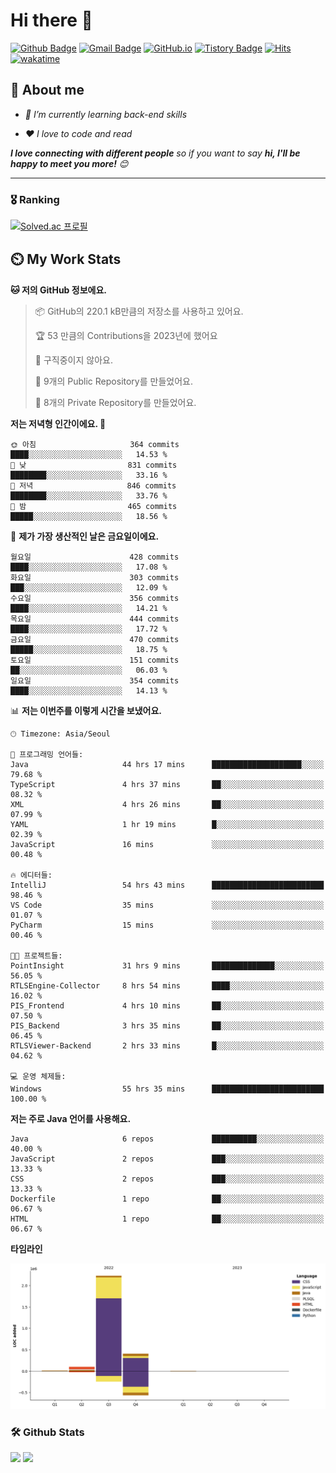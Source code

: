 # Hi there 👋
[![Github Badge](https://img.shields.io/badge/-uiw6unoh-grey?style=flat&logo=github&logoColor=white&link=https://github.com/uiw6unoh/)](https://www.github.com/uiw6unoh/) 
[![Gmail Badge](https://img.shields.io/badge/-uiw6unoh@naver.com-c14438?style=flat&logo=Gmail&logoColor=white&link=mailto:uiw6unoh@naver.com)](mailto:uiw6unoh@naver.com) 
[![GitHub.io](https://img.shields.io/badge/GitHub.io-orange?style=flat&logoColor=white)](https://uiw6unoh.github.io/)
[![Tistory Badge](https://img.shields.io/badge/Tech%20Blog-yellow?style=flat&logoColor=white)](https://#/)
[![Hits](https://hits.seeyoufarm.com/api/count/incr/badge.svg?url=https%3A%2F%2Fgithub.com%2Fuiw6unoh&count_bg=%2379C83D&title_bg=%23555555&icon=&icon_color=%23E7E7E7&title=hits&edge_flat=false)](https://hits.seeyoufarm.com)
[![wakatime](https://wakatime.com/badge/user/54252e40-b19e-45e1-9ec9-fb1c5a26c628.svg)](https://wakatime.com/@54252e40-b19e-45e1-9ec9-fb1c5a26c628)
<!-- [![Portfolio Badge](https://img.shields.io/badge/portfolio-web-blue?style=flat&link=https://github.com/uiw6unoh/)](https://github.com/uiw6unoh/)  -->

## 💬 About me
<em>
 
- 🌱 I’m currently learning back-end skills
 
- ❤️ I love to code and read
</em>

<em><b>I love connecting with different people</b> so if you want to say <b>hi, I'll be happy to meet you more!</b> 😊</em>

---
### 🎖️ Ranking
[![Solved.ac 프로필](http://mazassumnida.wtf/api/v2/generate_badge?boj=uiw6unoh)](https://www.acmicpc.net/user/uiw6unoh)

## ⏲️ My Work Stats
<!--[![uiw6unoh's wakatime stats](https://github-readme-stats.vercel.app/api/wakatime?username=uiw6unoh)]-->

<!--START_SECTION:waka-->
**🐱 저의 GitHub 정보에요.** 

> 📦 GitHub의 220.1 kB만큼의 저장소를 사용하고 있어요. 
 > 
> 🏆 53 만큼의 Contributions을 2023년에 했어요
 > 
> 🚫 구직중이지 않아요.
 > 
> 📜 9개의 Public Repository를 만들었어요. 
 > 
> 🔑 8개의 Private Repository를 만들었어요. 
 > 
**저는 저녁형 인간이에요. 🦉** 

```text
🌞 아침                     364 commits         ████░░░░░░░░░░░░░░░░░░░░░   14.53 % 
🌆 낮　                     831 commits         ████████░░░░░░░░░░░░░░░░░   33.16 % 
🌃 저녁                     846 commits         ████████░░░░░░░░░░░░░░░░░   33.76 % 
🌙 밤　                     465 commits         █████░░░░░░░░░░░░░░░░░░░░   18.56 % 
```
📅 **제가 가장 생산적인 날은 금요일이에요.** 

```text
월요일                      428 commits         ████░░░░░░░░░░░░░░░░░░░░░   17.08 % 
화요일                      303 commits         ███░░░░░░░░░░░░░░░░░░░░░░   12.09 % 
수요일                      356 commits         ████░░░░░░░░░░░░░░░░░░░░░   14.21 % 
목요일                      444 commits         ████░░░░░░░░░░░░░░░░░░░░░   17.72 % 
금요일                      470 commits         █████░░░░░░░░░░░░░░░░░░░░   18.75 % 
토요일                      151 commits         ██░░░░░░░░░░░░░░░░░░░░░░░   06.03 % 
일요일                      354 commits         ████░░░░░░░░░░░░░░░░░░░░░   14.13 % 
```


📊 **저는 이번주를 이렇게 시간을 보냈어요.** 

```text
🕑︎ Timezone: Asia/Seoul

💬 프로그래밍 언어들: 
Java                     44 hrs 17 mins      ████████████████████░░░░░   79.68 % 
TypeScript               4 hrs 37 mins       ██░░░░░░░░░░░░░░░░░░░░░░░   08.32 % 
XML                      4 hrs 26 mins       ██░░░░░░░░░░░░░░░░░░░░░░░   07.99 % 
YAML                     1 hr 19 mins        █░░░░░░░░░░░░░░░░░░░░░░░░   02.39 % 
JavaScript               16 mins             ░░░░░░░░░░░░░░░░░░░░░░░░░   00.48 % 

🔥 에디터들: 
IntelliJ                 54 hrs 43 mins      █████████████████████████   98.46 % 
VS Code                  35 mins             ░░░░░░░░░░░░░░░░░░░░░░░░░   01.07 % 
PyCharm                  15 mins             ░░░░░░░░░░░░░░░░░░░░░░░░░   00.46 % 

🐱‍💻 프로젝트들: 
PointInsight             31 hrs 9 mins       ██████████████░░░░░░░░░░░   56.05 % 
RTLSEngine-Collector     8 hrs 54 mins       ████░░░░░░░░░░░░░░░░░░░░░   16.02 % 
PIS_Frontend             4 hrs 10 mins       ██░░░░░░░░░░░░░░░░░░░░░░░   07.50 % 
PIS_Backend              3 hrs 35 mins       ██░░░░░░░░░░░░░░░░░░░░░░░   06.45 % 
RTLSViewer-Backend       2 hrs 33 mins       █░░░░░░░░░░░░░░░░░░░░░░░░   04.62 % 

💻 운영 체제들: 
Windows                  55 hrs 35 mins      █████████████████████████   100.00 % 
```

**저는 주로 Java 언어를 사용해요.** 

```text
Java                     6 repos             ██████████░░░░░░░░░░░░░░░   40.00 % 
JavaScript               2 repos             ███░░░░░░░░░░░░░░░░░░░░░░   13.33 % 
CSS                      2 repos             ███░░░░░░░░░░░░░░░░░░░░░░   13.33 % 
Dockerfile               1 repo              ██░░░░░░░░░░░░░░░░░░░░░░░   06.67 % 
HTML                     1 repo              ██░░░░░░░░░░░░░░░░░░░░░░░   06.67 % 
```



**타임라인**

![Lines of Code chart](https://raw.githubusercontent.com/uiw6unoh/uiw6unoh/main/assets/bar_graph.png)


<!--END_SECTION:waka-->

### 🛠️ Github Stats <br/>
<p>
  <img height="180em" src="https://github-readme-stats-git-masterrstaa-rickstaa.vercel.app/api?username=uiw6unoh&show_icons=true&include_all_commits=true">
  <img height="180em" src="https://github-readme-stats-git-masterrstaa-rickstaa.vercel.app/api/top-langs/?username=uiw6unoh&layout=compact">
</p>

